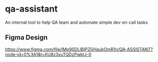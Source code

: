 # qa-assistant

An internal tool to help QA team and automate simple dev on-call tasks

## Figma Design

https://www.figma.com/file/lMp9SDLlBIPZGHaukOmR1n/QA-ASSISTANT?node-id=0%3A1&t=XU8z3xuTQDzPwktJ-0
